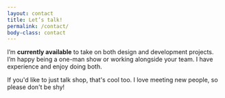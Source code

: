 ```yaml
---
layout: contact
title: Let’s talk!
permalink: /contact/
body-class: contact
---
```


I’m **currently available** to take on both design and development projects. I’m happy being a one-man show or working alongside your team. I have experience and enjoy doing both.

If you'd like to just talk shop, that's cool too. I love meeting new people, so please don't be shy!
